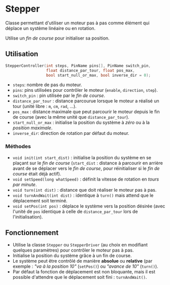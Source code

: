 # Stepper

Classe permettant d'utiliser un moteur pas à pas comme élément qui déplace un système linéaire ou en rotation.

Utilise un *fin de course* pour initialiser sa position.

## Utilisation

```cpp
StepperController(int steps, PinName pins[], PinName switch_pin,
                  float distance_par_tour, float pos_max,
                  bool start_null_or_max, bool inverse_dir = 0);
```
- `steps`: nombre de pas du moteur.
- `pins`: pins utilisées pour contrôler le moteur (`enable`, `direction`, `step`).
- `switch_pin` : pin utilisée par le *fin de course*.
- `distance_par_tour` : distance parcourue lorsque le moteur a réalisé un tour (unité libre : `m`, `cm`, `rad`, ...).
- `pos_max` : distance maximale que peut parcourir le moteur depuis le fin de course (avec la même unité que `distance_par_tour`).
- `start_null_or_max` : initialise la position du système à *zéro* ou à la *position maximale*.
- `inverse_dir`: direction de rotation par défaut du moteur.

### Méthodes
- `void init(int start_dist)` : initialise la position du système en se plaçant sur le *fin de course* (`start_dist` : distance à parcourir en arrière avant de se déplacer vers le *fin de course*, pour réinitialiser si le *fin de course* était déjà actif).
- `void setSpeed(long whatSpeed)` : définit la vitesse de rotation en *tours par minute*.
- `void turn(int dist)` : distance que doit réaliser le moteur pas à pas.
- `void turnAndWait(int dist)` : identique à `turn()` mais attend que le déplacement soit terminé.
- `void setPos(int pos)` : déplace le système vers la position désirée (avec l'unité de `pos` identique à celle de `distance_par_tour` lors de l'initialisation).

## Fonctionnement
- Utilise la classe `Stepper` ou `StepperDriver` (au choix en modifiant quelques paramètres) pour contrôler le moteur pas à pas.
- Initialise la position du système grâce à un fin de course.
- Le système peut être contrôlé de manière **absolue** ou **relative** (par exemple : *"va à la position 10"* (`setPos()`) ou *"avance de 10"* (`turn()`).
- Par défaut la fonction de déplacement est non bloquante, mais il est possible d'attendre que le déplacement soit fini : `turnAndWait()`.
